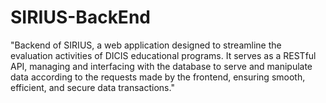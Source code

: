 # SIRIUS-BackEnd
"Backend of SIRIUS, a web application designed to streamline the evaluation activities of DICIS educational programs. It serves as a RESTful API, managing and interfacing with the database to serve and manipulate data according to the requests made by the frontend, ensuring smooth, efficient, and secure data transactions."
